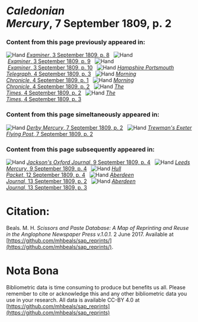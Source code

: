 # *Caledonian Mercury*, 7 September 1809, p. 2  
  
### Content from this page previously appeared in:  
![Hand](http://scissorsandpaste.net/wp-content/uploads/2017/06/smallhandpointer.png) [*Examiner*, 3 September 1809, p. 8](https://mhbeals.github.io/sap_html/Examiner/Examiner-3-September-1809-p-8)  
![Hand](http://scissorsandpaste.net/wp-content/uploads/2017/06/smallhandpointer.png) [*Examiner*, 3 September 1809, p. 9](https://mhbeals.github.io/sap_html/Examiner/Examiner-3-September-1809-p-9)  
![Hand](http://scissorsandpaste.net/wp-content/uploads/2017/06/smallhandpointer.png) [*Examiner*, 3 September 1809, p. 10](https://mhbeals.github.io/sap_html/Examiner/Examiner-3-September-1809-p-10)  
![Hand](http://scissorsandpaste.net/wp-content/uploads/2017/06/smallhandpointer.png) [*Hampshire Portsmouth Telegraph*, 4 September 1809, p. 3](https://mhbeals.github.io/sap_html/Hampshire-Portsmouth-Telegraph/Hampshire-Portsmouth-Telegraph-4-September-1809-p-3)  
![Hand](http://scissorsandpaste.net/wp-content/uploads/2017/06/smallhandpointer.png) [*Morning Chronicle*, 4 September 1809, p. 1](https://mhbeals.github.io/sap_html/Morning-Chronicle/Morning-Chronicle-4-September-1809-p-1)  
![Hand](http://scissorsandpaste.net/wp-content/uploads/2017/06/smallhandpointer.png) [*Morning Chronicle*, 4 September 1809, p. 2](https://mhbeals.github.io/sap_html/Morning-Chronicle/Morning-Chronicle-4-September-1809-p-2)  
![Hand](http://scissorsandpaste.net/wp-content/uploads/2017/06/smallhandpointer.png) [*The Times*, 4 September 1809, p. 2](https://mhbeals.github.io/sap_html/The-Times/The-Times-4-September-1809-p-2)  
![Hand](http://scissorsandpaste.net/wp-content/uploads/2017/06/smallhandpointer.png) [*The Times*, 4 September 1809, p. 3](https://mhbeals.github.io/sap_html/The-Times/The-Times-4-September-1809-p-3)  
  
### Content from this page simeltaneously appeared in:  
![Hand](http://scissorsandpaste.net/wp-content/uploads/2017/06/smallhandpointer.png) [*Derby Mercury*, 7 September 1809, p. 2](https://mhbeals.github.io/sap_html/Derby-Mercury/Derby-Mercury-7-September-1809-p-2)  
![Hand](http://scissorsandpaste.net/wp-content/uploads/2017/06/smallhandpointer.png) [*Trewman's Exeter Flying Post*, 7 September 1809, p. 2](https://mhbeals.github.io/sap_html/Trewman's-Exeter-Flying-Post/Trewman's-Exeter-Flying-Post-7-September-1809-p-2)  
  
### Content from this page subsequently appeared in:  
![Hand](http://scissorsandpaste.net/wp-content/uploads/2017/06/smallhandpointer.png) [*Jackson's Oxford Journal*, 9 September 1809, p. 4](https://mhbeals.github.io/sap_html/Jackson's-Oxford-Journal/Jackson's-Oxford-Journal-9-September-1809-p-4)  
![Hand](http://scissorsandpaste.net/wp-content/uploads/2017/06/smallhandpointer.png) [*Leeds Mercury*, 9 September 1809, p. 4](https://mhbeals.github.io/sap_html/Leeds-Mercury/Leeds-Mercury-9-September-1809-p-4)  
![Hand](http://scissorsandpaste.net/wp-content/uploads/2017/06/smallhandpointer.png) [*Hull Packet*, 12 September 1809, p. 4](https://mhbeals.github.io/sap_html/Hull-Packet/Hull-Packet-12-September-1809-p-4)  
![Hand](http://scissorsandpaste.net/wp-content/uploads/2017/06/smallhandpointer.png) [*Aberdeen Journal*, 13 September 1809, p. 2](https://mhbeals.github.io/sap_html/Aberdeen-Journal/Aberdeen-Journal-13-September-1809-p-2)  
![Hand](http://scissorsandpaste.net/wp-content/uploads/2017/06/smallhandpointer.png) [*Aberdeen Journal*, 13 September 1809, p. 3](https://mhbeals.github.io/sap_html/Aberdeen-Journal/Aberdeen-Journal-13-September-1809-p-3)  


# Citation: 

Beals. M. H. *Scissors and Paste Database: A Map of Reprinting and Reuse in the Anglophone Newspaper Press v.1.0.1.* 2 June 2017. Available at [https://github.com/mhbeals/sap_reprints/](https://github.com/mhbeals/sap_reprints/). 

# Nota Bona

Bibliometric data is time consuming to produce but benefits us all. Please remember to cite or acknowledge this and any other bibliometric data you use in your research. All data is available CC-BY 4.0 at [https://github.com/mhbeals/sap_reprints](https://github.com/mhbeals/sap_reprints)